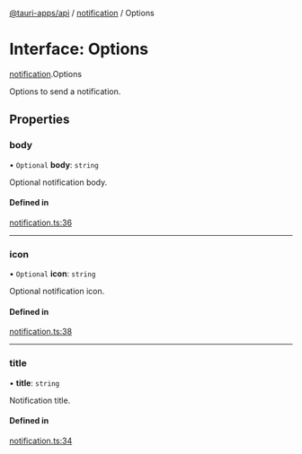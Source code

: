 [@tauri-apps/api](../README.md) / [notification](../modules/notification.md) / Options

# Interface: Options

[notification](../modules/notification.md).Options

Options to send a notification.

## Properties

### body

• `Optional` **body**: `string`

Optional notification body.

#### Defined in

[notification.ts:36](https://github.com/tauri-apps/tauri/blob/2c040ea/tooling/api/src/notification.ts#L36)

___

### icon

• `Optional` **icon**: `string`

Optional notification icon.

#### Defined in

[notification.ts:38](https://github.com/tauri-apps/tauri/blob/2c040ea/tooling/api/src/notification.ts#L38)

___

### title

• **title**: `string`

Notification title.

#### Defined in

[notification.ts:34](https://github.com/tauri-apps/tauri/blob/2c040ea/tooling/api/src/notification.ts#L34)
